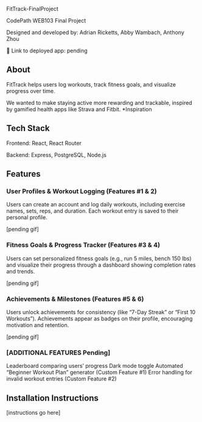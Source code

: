 FitTrack-FinalProject

CodePath WEB103 Final Project

Designed and developed by: Adrian Ricketts, Abby Wambach, Anthony Zhou

🔗 Link to deployed app: pending

## About

FitTrack helps users log workouts, track fitness goals, and visualize progress over time. 

We wanted to make staying active more rewarding and trackable, inspired by gamified health apps like Strava and Fitbit. *Inspiration

## Tech Stack

Frontend:  React, React Router  

Backend:  Express, PostgreSQL, Node.js

## Features

### User Profiles & Workout Logging (Features #1 & 2)

Users can create an account and log daily workouts, including exercise names, sets, reps, and duration. Each workout entry is saved to their personal profile.

[pending gif]

### Fitness Goals & Progress Tracker (Features #3 & 4)

Users can set personalized fitness goals (e.g., run 5 miles, bench 150 lbs) and visualize their progress through a dashboard showing completion rates and trends.

[pending gif]

### Achievements & Milestones (Features #5 & 6)

Users unlock achievements for consistency (like “7-Day Streak” or “First 10 Workouts”). Achievements appear as badges on their profile, encouraging motivation and retention.

[pending gif]

### [ADDITIONAL FEATURES Pending]
Leaderboard comparing users’ progress
Dark mode toggle
Automated “Beginner Workout Plan” generator (Custom Feature #1) 
Error handling for invalid workout entries (Custom Feature #2) 

## Installation Instructions

[instructions go here]
